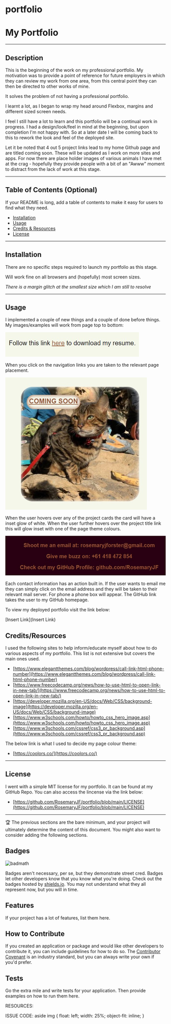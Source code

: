# portfolio

# My Portfolio

---

## Description

This is the beginning of the work on my professional portfolio. My motivation was to provide a point of reference for future employers in which they can review my work from one area, from this central point they can then be directed to other works of mine. 

It solves the problem of not having a professional portfolio.

I learnt a lot, as I began to wrap my head around Flexbox, margins and different sized screen needs. 

I feel I still have a lot to learn and this portfolio will be a continual work in progress. I had a design/look/feel in mind at the beginning, but upon completion I'm not happy with. So at a later date I will be coming back to this to rework the look and feel of the deployed site.

Let it be noted that 4 out 5 project links lead to my home Github page and are titled coming soon. These will be updated as I work on more sites and apps. For now there are place holder images of various animals I have met at the crag - hopefully they provide people with a bit of an "Awww" moment to distract from the lack of work at this stage. 

---

## Table of Contents (Optional)

If your README is long, add a table of contents to make it easy for users to find what they need.

- [Installation](#installation)
- [Usage](#usage)
- [Credits & Resources](#credits/resources)
- [License](#license)

---

## Installation

There are no specific steps required to launch my portfolio as this stage. 

Will work fine on all browsers and (hopefully) most screen sizes. 

*There is a margin glitch at the smallest size which I am still to resolve*

---

## Usage

I implemented a couple of new things and a couple of done before things. My images/examples will work from page top to bottom:

![Screenshot of Nav Bar](./assets/images/link-example.jpg)

When you click on the navigation links you are taken to the relevant page placement.

![Screenshot of hover actions on project cards](./assets/images/hover-example.jpg)

When the user hovers over any of the project cards the card will have a inset glow of white. When the user further hovers over the project title link this will glow inset with one of the page theme colours.

![Screenshot of Contact information](./assets/images/contact-example.jpg)

Each contact information has an action built in. If the user wants to email me they can simply click on the email address and they will be taken to their relevant mail server. 
For phone a phone box will appear.
The GitHub link takes the user to my GitHub homepage.

To view my deployed portfolio visit the link below:

[Insert Link](Insert Link)

## Credits/Resources

I used the following sites to help inform/educate myself about how to do various aspects of my portfolio. This list is not extensive but covers the main ones used.

* [https://www.elegantthemes.com/blog/wordpress/call-link-html-phone-number](https://www.elegantthemes.com/blog/wordpress/call-link-html-phone-number)
* [https://www.freecodecamp.org/news/how-to-use-html-to-open-link-in-new-tab/](https://www.freecodecamp.org/news/how-to-use-html-to-open-link-in-new-tab/)
* [https://developer.mozilla.org/en-US/docs/Web/CSS/background-image](https://developer.mozilla.org/en-US/docs/Web/CSS/background-image)
* [https://www.w3schools.com/howto/howto_css_hero_image.asp](https://www.w3schools.com/howto/howto_css_hero_image.asp)
* [https://www.w3schools.com/cssref/css3_pr_background.asp](https://www.w3schools.com/cssref/css3_pr_background.asp)

The below link is what I used to decide my page colour theme:

* [https://coolors.co/](https://coolors.co/)

--- 

## License

I went with a simple MIT license for my portfolio. It can be found at my GitHub Repo. You can also access the lincense via the link below:

* [https://github.com/RosemaryJF/portfolio/blob/main/LICENSE](https://github.com/RosemaryJF/portfolio/blob/main/LICENSE)


---

🏆 The previous sections are the bare minimum, and your project will ultimately determine the content of this document. You might also want to consider adding the following sections.

## Badges

![badmath](https://img.shields.io/github/languages/top/lernantino/badmath)

Badges aren't necessary, per se, but they demonstrate street cred. Badges let other developers know that you know what you're doing. Check out the badges hosted by [shields.io](https://shields.io/). You may not understand what they all represent now, but you will in time.

## Features

If your project has a lot of features, list them here.

## How to Contribute

If you created an application or package and would like other developers to contribute it, you can include guidelines for how to do so. The [Contributor Covenant](https://www.contributor-covenant.org/) is an industry standard, but you can always write your own if you'd prefer.

## Tests

Go the extra mile and write tests for your application. Then provide examples on how to run them here.

RESOURCES:


ISSUE CODE:
  aside img {
    float: left;
    width: 25%;
    object-fit: inline;
  }